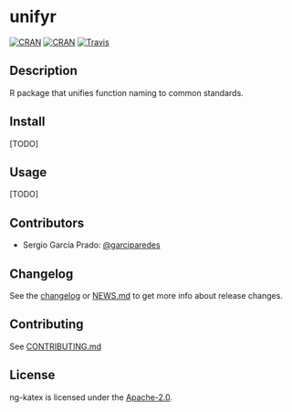 # unifyr
[![CRAN](https://img.shields.io/cran/v/unifyr.svg)](https://CRAN.R-project.org/package=unifyr)
[![CRAN](https://img.shields.io/cran/l/unifyr.svg)](https://github.com/garciparedes/unifyr/blob/master/LICENSE)
[![Travis](https://img.shields.io/travis/garciparedes/unifyr.svg)](https://travis-ci.org/garciparedes/unifyr)

## Description
R package that unifies function naming to common standards.

## Install
[TODO]

## Usage
[TODO]

## Contributors

- Sergio García Prado: [@garciparedes](https://garciparedes.me)

## Changelog

See the [changelog](https://github.com/garciparedes/ng-katex/releases) or [NEWS.md](https://github.com/garciparedes/unifyr/blob/master/NEWS.md) to get more info about release changes.

## Contributing

See [CONTRIBUTING.md](https://github.com/garciparedes/unifyr/blob/master/CONTRIBUTING.md)

## License

ng-katex is licensed under the [Apache-2.0](https://github.com/garciparedes/unifyr/blob/master/LICENSE).
